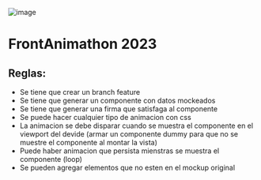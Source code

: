 ![image](https://user-images.githubusercontent.com/62289056/226359280-38dc4a7d-d547-4a70-aee1-bcf6fa6134a3.png)

# FrontAnimathon 2023

## Reglas:

- Se tiene que crear un branch feature
- Se tiene que generar un componente con datos mockeados 
- Se tiene que generar una firma que satisfaga al componente
- Se puede hacer cualquier tipo de animacion con css
- La animacion se debe disparar cuando se muestra el componente en el viewport del devide (armar un componente dummy para que no se muestre el componente al montar la vista)
- Puede haber animacion que persista mienstras se muestra el componente (loop)
- Se pueden agregar elementos que no esten en el mockup original
